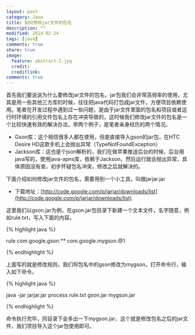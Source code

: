 ```yaml
---
layout: post
category: Java
title: 如何修改jar文件的包名
description: ""
modified: 2014-02-24
tags: [java]
comments: true
share: true
image:
  feature: abstract-2.jpg
  credit: 
  creditlink: 
comments: true
---
```

首先我们要说说为什么要修改jar文件的包名，jar包我们会非常高频率的使用，尤其是用一些其他三方库的时候，往往把java代码打包成jar文件，方便项目依赖使用。笔者在开发过程中遇到过一些问题，是由于jar文件里面的包名和项目或者运行时环境的引用文件包名上存在冲突导致的，这时候我们修改jar文件的包名是一个比较快速有效的解决办法。举两个例子，是笔者亲身经历的两个情况。

* Gson库：这个相信很多人都在使用，但是直接导入gson的jar包，在HTC Desire HD这款手机上会抛出异常（TypeNotFoundException）
* Jackson库：这也是个json解析的，我们在做苹果推送后台的时候，后台用java写的，使用java-apns库，依赖于Jackson，然后运行就会抛出异常，具体原因没有查，初步怀疑包名冲突，修改之后就解决的。

下面介绍如何修改jar文件的包名，需要用到一个小工具，叫做jarjar.jar

* 下载地址：[http://code.google.com/p/jarjar/downloads/list](http://code.google.com/p/jarjar/downloads/list)

这里我们以gson.jar为例，在gson.jar包目录下新建一个文本文件，名字随意，例如rule.txt，写入下面的内容。

{% highlight java %}

rule com.google.gson.** com.google.mygson.@1

{% endhighlight %}

上面写的就是修改规则，我们将包名中的gson修改为mygson。打开命令行，输入如下命令。


{% highlight java %}

java -jar jarjar.jar process rule.txt gson.jar mygson.jar

{% endhighlight %}

命令执行完毕，同目录下会多出一下mygson.jar，这个就是修改包名之后的jar文件，我们项目导入这个jar包使用即可。